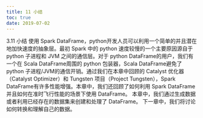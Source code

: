 ```yaml
---
title: 11 小结
toc: true
date: 2019-07-02
---
```

3.11 小结
使用 Spark DataFrame，python开发人员可以利用一个简单的并且潜在地加快速度的抽象层。最初 Spark 中的 python 速度较慢的一个主要原因源自于 python 子进程和 JVM 之间的通信层。对于 python DataFrame的用户，我们有一个在 Scala DataFrame周围的 python 包装器，Scala DataFrame避免了 python 子进程/JVM的通信开销。通过我们在本章中回顾的 Catalyst 优化器（Catalyst Optimizer）和 Tungsten 项目（Project Tungsten），Spark DataFrame有许多性能增强。本章中，我们还回顾了如何利用 Spark DataFrame并且如何在准时飞行性能的场景下使用 DataFrame。
本章中，我们通过生成数据或者利用已经存在的数据集来创建和处理了 DataFrame。
下一章中，我们将讨论如何转换和理解自己的数据。
